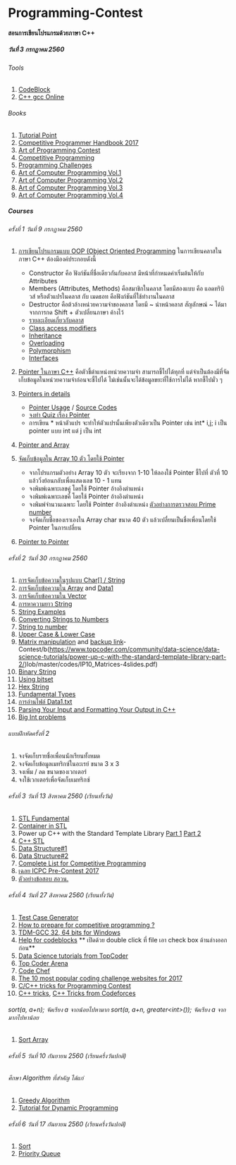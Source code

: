 # Programming-Contest
#### สอนการเขียนโปรแกรมด้วยภาษา C++
##### วันที่ 3 กรกฏาคม 2560
###### Tools
1. [CodeBlock](http://www.codeblocks.org/downloads/26#windows)
1. [C++ gcc Online](http://rextester.com/l/cpp_online_compiler_gcc)
###### Books
1. [Tutorial Point](https://www.tutorialspoint.com/cplusplus/index.htm)
1. [Competitive Programmer Handbook 2017](https://cses.fi/book.pdf)
1. [Art of Programming Contest](https://www.comp.nus.edu.sg/~stevenha/database/Art_of_Programming_Contest_SE_for_uva.pdf)
1. [Competitive Programming](http://www.comp.nus.edu.sg/~stevenha/myteaching/competitive_programming/cp1.pdf)
1. [Programming Challenges](http://acm.cs.buap.mx/downloads/Programming_Challenges.pdf)
1. [Art of Computer Programming Vol.1](http://broiler.astrometry.net/~kilian/The_Art_of_Computer_Programming%20-%20Vol%201.pdf)
1. [Art of Computer Programming Vol.2](http://library.aceondo.net/ebooks/Computer_Science/algorithm-the_art_of_computer_programming-knuth.pdf)
1. [Art of Computer Programming Vol.3](http://www.kcats.org/csci/464/doc/knuth/fascicles/fasc3a.pdf)
1. [Art of Computer Programming Vol.4](https://users.dcc.uchile.cl/~nbaloian/cc3001-02/Libros/Algoritmos%20y%20Estructura%20de%20Datos/The%20Art%20of%20Computer%20Programming%20Vol.4A%20-%20Combinatorial%20Algor.pdf)
##### Courses
###### ครั้งที่ 1 วันที่ 9 กรกฏาคม 2560
1. [การเขียนโปรแกรมแบบ OOP (Object Oriented Programming](https://github.com/java2017/Programming-Contest/blob/master/codes/Sample1.cpp)
    ในการเขียนคลาสในภาษา C++ ต้องมีองค์ประกอบดังนี้        
    * Constructor คือ ฟังก์ชันที่ชื่อเดียวกันกับคลาส มีหน้าที่กำหนดค่าเริ่มต้นให้กับ Attributes
    * Members (Attributes, Methods) คือสมาชิกในคลาส โดยมีสองแบบ คือ แอดทริบิวส์ หรือตัวแปรในคลาส กับ เมดธอท คือฟังก์ชันที่ใช้ทำงานในคลาส
    * Destructor คือต้วล้างหน่วยความจำของคลาส โดยมี ~ นำหน้าคลาส สัญลักษณ์ ~ ได้มาจากการกด Shift + ตัวเปลี่ยนภาษา ค้างไว้
    * [รายละเอียดเกี่ยวกับคลาส](https://www.tutorialspoint.com/cplusplus/cpp_classes_objects.htm)
    * [Class access modifiers](https://www.tutorialspoint.com/cplusplus/cpp_class_access_modifiers.htm)
    * [Inheritance](https://www.tutorialspoint.com/cplusplus/cpp_inheritance.htm)
    * [Overloading](https://www.tutorialspoint.com/cplusplus/cpp_overloading.htm)
    * [Polymorphism](https://www.tutorialspoint.com/cplusplus/cpp_polymorphism.htm)
    * [Interfaces](https://www.tutorialspoint.com/cplusplus/cpp_interfaces.htm)
1. [Pointer ในภาษา C++](https://www.tutorialspoint.com/cplusplus/cpp_pointers.htm) คือตัวชี้ตำแหน่งหน่วยความจำ สามารถชี้ไปได้ทุกที่ แต่จำเป็นต้องมีที่จัดเก็บข้อมูลในหน่วยความจำก่อนจะชี้ไปได้ ไม่เช่นนั้นจะได้ข้อมูลขยะที่ใช้การไม่ได้ หากชี้ไปมั่ว ๆ
1. [Pointers in details](https://www.ntu.edu.sg/home/ehchua/programming/cpp/cp4_PointerReference.html#zz-2)
    * [Pointer Usage](https://www.codeproject.com/Articles/11560/Pointers-Usage-in-C-Beginners-to-Advanced) / [Source Codes](https://github.com/java2017/Programming-Contest/tree/master/codes/pointer)
    * [จงทำ Quiz เรื่อง Pointer](http://digital.cs.usu.edu/~bugs/quizzes/pointers.html)
    * การเขียน * หน้าตัวแปร จะทำให้ตัวแปรนั้นเพียงตัวเดียวเป็น Pointer เช่น int* i,j;      i เป็น pointer แบบ int แต่ j เป็น int
1. [Pointer and Array](https://www.programiz.com/cpp-programming/pointers-arrays)
1. [จัดเก็บข้อมูลใน Array 10 ตัว โดยใช้ Pointer](https://github.com/java2017/Programming-Contest/blob/master/codes/Pointer1.cpp)

    * จากโปรแกรมตัวอย่าง Array 10 ตัว จะเรียงจาก 1-10 ให้ลองใช้ Pointer ชี้ไปที่ ตัวที่ 10 แล้ววิ่งย้อนกลับเพื่อแสดงเลข 10 - 1 แทน
    * จงพิมพ์เฉพาะเลขคู่ โดยใช้ Pointer อ้างอิงตำแหน่ง
    * จงพิมพ์เฉพาะเลขคี่ โดยใช้ Pointer อ้างอิงตำแหน่ง
    * จงพิมพ์จำนวนเฉพาะ โดยใช้ Pointer อ้างอิงตำแหน่ง [ตัวอย่างการตรวจสอบ Prime number](https://www.programiz.com/cpp-programming/examples/prime-function)
    * จงจัดเก็บชื่อของเราเองใน Array char ขนาด 40 ตัว แล้วเปลื่ยนเป็นชื่อเพื่อนโดยใช้ Pointer ในการเปลี่ยน
1. [Pointer to Pointer](https://www.codeproject.com/Articles/4894/Pointer-to-Pointer-and-Reference-to-Pointer)

###### ครั้งที่ 2 วันที่ 30 กรกฏาคม 2560
1. [การจัดเก็บข้อความในรูปแบบ Char[] / String](https://github.com/java2017/Programming-Contest/blob/master/codes/CharString.cpp)
1. [การจัดเก็บข้อความใน Array](https://github.com/java2017/Programming-Contest/blob/master/codes/ArrayString.cpp) and [Data1](https://github.com/java2017/Programming-Contest/blob/master/codes/data1.txt)
1. [การจัดเก็บข้อความใน Vector](https://github.com/java2017/Programming-Contest/blob/master/codes/VectorString.cpp)
1. [การหาความยาว String](https://www.tutorialspoint.com/cplusplus/cpp_strings.htm)
1. [String Examples](http://anaturb.net/C/string_exapm.htm)
1. [Converting Strings to Numbers](http://www.geeksforgeeks.org/converting-strings-numbers-cc/)
1. [String to number](http://www.cplusplus.com/reference/string/stoi/)
1. [Upper Case & Lower Case](https://math-linux.com/c/faq-c/faq-c-stl/article/how-to-convert-string-to-lower-case-or-upper-case-in-c)
1. [Matrix manipulation](https://www.cs.upc.edu/~jordicf/Teaching/programming/pdf4/IP10_Matrices-4slides.pdf) and [backup link](https://github.com/java2017/Programminghttps://www.topcoder.com/community/data-science/data-science-tutorials/power-up-c-with-the-standard-template-library-part-1/)-Contest/b(https://www.topcoder.com/community/data-science/data-science-tutorials/power-up-c-with-the-standard-template-library-part-2/)lob/master/codes/IP10_Matrices-4slides.pdf)
1. [Binary String](http://avidinsight.uk/2015/02/convert-a-number-to-a-binary-string-and-back-in-cpp/)
1. [Using bitset](http://www.cplusplus.com/forum/general/182327/)
1. [Hex String](http://timmurphy.org/2013/02/10/converting-a-hex-string-to-an-integer-in-c/)
1. [Fundamental Types](http://en.cppreference.com/w/cpp/language/types)
1. [การอ่านไฟล์ Data1.txt](https://github.com/java2017/Programming-Contest/blob/master/codes/ReadFile.cpp)
1. [Parsing Your Input and Formatting Your Output in C++](https://community.topcoder.com/tc?module=Static&d1=features&d2=112106)
1. [Big Int problems](https://www.quora.com/What-tricks-have-you-made-to-deal-large-numbers-like-10-100-in-competitive-programming)
###### แบบฝึกหัดครั้งที่ 2
1. จงจัดเก็บรายชื่อเพื่อนนักเรียนทั้งหมด
1. จงจัดเก็บข้อมูลเมทริกซ์ในอะเรย์ ขนาด 3 x 3
1. จงเพิ่ม / ลด ขนาดของเวกเตอร์
1. จงใช้เวกเตอร์เพื่อจัดเก็บเมทริกซ์

###### ครั้งที่ 3 วันที่ 13 สิงหาคม 2560 (เรียนทั้งวัน)
1. [STL Fundamental](https://www.tutorialspoint.com/cplusplus/cpp_stl_tutorial.htm)
1. [Container in STL](http://www.cplusplus.com/reference/set)
1. Power up C++ with the Standard Template Library [Part 1](https://www.topcoder.com/community/data-science/data-science-tutorials/power-up-c-with-the-standard-template-library-part-1/) [ Part 2](https://www.topcoder.com/community/data-science/data-science-tutorials/power-up-c-with-the-standard-template-library-part-2/)
1. [C++ STL](https://www3.ntu.edu.sg/home/ehchua/programming/cpp/cp9_STL.html)
1. [Data Structure#1](http://cplusplus.happycodings.com/data-structures/)
1. [Data Structure#2](http://www.sourcetricks.com/p/data-structures-using-c.html#.WWCXtYjyhPa)
1. [Complete List for Competitive Programming](http://codeforces.com/blog/entry/23054)
1. [เฉลย ICPC Pre-Contest 2017](https://www.youtube.com/playlist?list=PLn7VRmQTLR8csZ35nABZt7rtphQYIBj9e)
1. [ตัวอย่างข้อสอบ สอวน.](http://www.posn.or.th/index.php?option=com_content&task=view&id=374&Itemid=51)
 
###### ครั้งที่ 4 วันที่ 27 สิงหาคม 2560 (เรียนทั้งวัน)
1. [Test Case Generator](http://spojtoolkit.com/TestCaseGenerator/)
1. [How to prepare for competitive programming ?](https://medium.com/@andreimargeloiu/how-to-prepare-for-competitive-programming-396d557e0c12)
1. [TDM-GCC 32, 64 bits for Windows](http://tdm-gcc.tdragon.net/download)
1. [Help for codeblocks](http://wiki.codeblocks.org/index.php/Help_plugin) ** เปิดด้วย double click ที่ file เอา check box ด้านล่างออกก่อน**
1. [Data Science tutorials from TopCoder](https://www.topcoder.com/community/data-science/data-science-tutorials/)
1. [Top Coder Arena](https://arena.topcoder.com) 
1. [Code Chef](https://www.codechef.com/problems/school/)
1. [The 10 most popular coding challenge websites for 2017](https://medium.freecodecamp.org/the-10-most-popular-coding-challenge-websites-of-2016-fb8a5672d22f)
1. [C/C++ tricks for Programming Contest](https://www.quora.com/What-are-some-cool-C++-tricks-to-use-in-a-programming-contest)
1. [C++ tricks](http://orcunyilmaz.com/coding-c/eight-cool-c-tricks-use-programming-contest.html), [C++ Tricks from Codeforces](http://codeforces.com/blog/entry/15643)
###### sort(a, a+n); จัดเรียง a จากน้อยไปหามาก sort(a, a+n, greater\<int>()); จัดเรียง a จากมากไปหาน้อย 
1. [Sort Array](https://github.com/java2017/Programming-Contest/blob/master/codes/sortArray1.cpp)

###### ครั้งที่ 5 วันที่ 10 กันยายน 2560 (เรียนครึ่งวันปกติ)
###### ศึกษา Algorithm ที่สำคัญ ได้แก่
1. [Greedy Algorithm](https://www.hackerearth.com/practice/algorithms/greedy/basics-of-greedy-algorithms/tutorial/)
1. [Tutorial for Dynamic Programming](https://www.codechef.com/wiki/tutorial-dynamic-programming)

###### ครั้งที่ 6 วันที่ 17 กันยายน 2560 (เรียนครึ่งวันปกติ)
1. [Sort](https://github.com/java2017/Programming-Contest/blob/master/codes/sort1.cpp)
1. [Priority Queue](https://www.hackerrank.com/topics/priority-queue)
